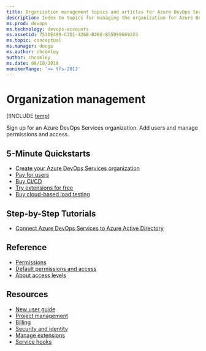 ```yaml
---
title: Organization management topics and articles for Azure DevOps Services  
description: Index to topics for managing the organization for Azure DevOps Services
ms.prod: devops
ms.technology: devops-accounts
ms.assetid: 753DE499-C3D1-426B-B2B0-855D99669223
ms.topic: conceptual
ms.manager: douge
ms.author: chcomley
author: chcomley
ms.date: 08/10/2018
monikerRange: '>= tfs-2013'
---
```

# Organization management

[!INCLUDE [temp](../../_shared/version-vsts-tfs-all-versions.md)]

Sign up for an Azure DevOps Services organization. Add users and manage permissions and access.

## 5-Minute Quickstarts

* [Create your Azure DevOps Services organization](create-organization-msa-or-work-student.md)
* [Pay for users](../billing/buy-basic-access-add-users.md)
* [Buy CI/CD](../billing/buy-more-build-vs.md)
* [Try extensions for free](../billing/try-additional-features-vs.md)
* [Buy cloud-based load testing](../billing/buy-load-testing-vs.md)

## Step-by-Step Tutorials

* [Connect Azure DevOps Services to Azure Active Directory](connect-organization-to-aad.md)

## Reference

* [Permissions](../security/permissions.md?toc=/vsts/organizations/accounts/toc.json&bc=/vsts/organizations/accounts/breadcrumb/toc.json)
* [Default permissions and access](../../organizations/security/permissions-access.md?toc=/vsts/organizations/accounts/toc.json&bc=/vsts/organizations/accounts/breadcrumb/toc.json)
* [About access levels](../security/access-levels.md?toc=/vsts/organizations/accounts/toc.json&bc=/vsts/organizations/accounts/breadcrumb/toc.json)

## Resources

* [New user guide](../../user-guide/index.md)
* [Project management](../projects/index.md)
* [Billing](../billing/index.md)
* [Security and identity](../../organizations/security/index.md)
* [Manage extensions](../../marketplace/index.md)
* [Service hooks](../../service-hooks/index.md)
